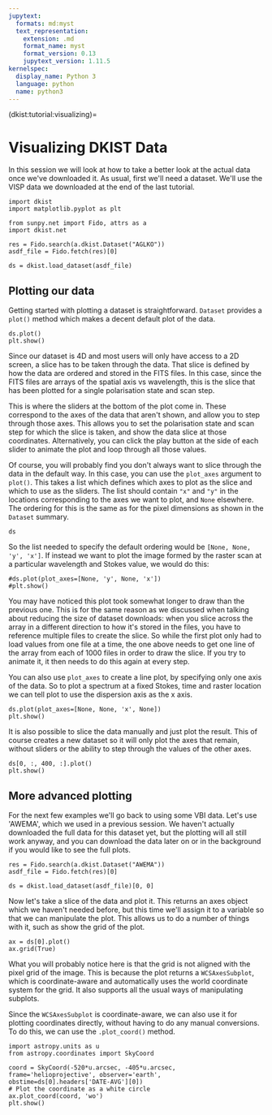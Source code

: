 ```yaml
---
jupytext:
  formats: md:myst
  text_representation:
    extension: .md
    format_name: myst
    format_version: 0.13
    jupytext_version: 1.11.5
kernelspec:
  display_name: Python 3
  language: python
  name: python3
---
```


(dkist:tutorial:visualizing)=
# Visualizing DKIST Data

In this session we will look at how to take a better look at the actual data once we've downloaded it.
As usual, first we'll need a dataset.
We'll use the VISP data we downloaded at the end of the last tutorial.

```{code-cell} python
import dkist
import matplotlib.pyplot as plt

from sunpy.net import Fido, attrs as a
import dkist.net
```

```{code-cell} python
res = Fido.search(a.dkist.Dataset("AGLKO"))
asdf_file = Fido.fetch(res)[0]

ds = dkist.load_dataset(asdf_file)
```

## Plotting our data

Getting started with plotting a dataset is straightforward.
`Dataset` provides a `plot()` method which makes a decent default plot of the data.

```{code-cell} python
ds.plot()
plt.show()
```

Since our dataset is 4D and most users will only have access to a 2D screen, a slice has to be taken through the data.
That slice is defined by how the data are ordered and stored in the FITS files.
In this case, since the FITS files are arrays of the spatial axis vs wavelength, this is the slice that has been plotted for a single polarisation state and scan step.

This is where the sliders at the bottom of the plot come in.
These correspond to the axes of the data that aren't shown, and allow you to step through those axes.
This allows you to set the polarisation state and scan step for which the slice is taken, and show the data slice at those coordinates.
Alternatively, you can click the play button at the side of each slider to animate the plot and loop through all those values.

Of course, you will probably find you don't always want to slice through the data in the default way.
In this case, you can use the `plot_axes` argument to `plot()`.
This takes a list which defines which axes to plot as the slice and which to use as the sliders.
The list should contain `"x"` and `"y"` in the locations corresponding to the axes we want to plot, and `None` elsewhere.
The ordering for this is the same as for the pixel dimensions as shown in the `Dataset` summary.

```{code-cell} ipython
ds
```

So the list needed to specify the default ordering would be `[None, None, 'y', 'x']`.
If instead we want to plot the image formed by the raster scan at a particular wavelength and Stokes value, we would do this:

```{code-cell} ipython
#ds.plot(plot_axes=[None, 'y', None, 'x'])
#plt.show()
```

You may have noticed this plot took somewhat longer to draw than the previous one.
This is for the same reason as we discussed when talking about reducing the size of dataset downloads: when you slice across the array in a different direction to how it's stored in the files, you have to reference multiple files to create the slice.
So while the first plot only had to load values from one file at a time, the one above needs to get one line of the array from each of 1000 files in order to draw the slice.
If you try to animate it, it then needs to do this again at every step.

You can also use `plot_axes` to create a line plot, by specifying only one axis of the data.
So to plot a spectrum at a fixed Stokes, time and raster location we can tell plot to use the dispersion axis as the x axis.

```{code-cell} ipython
ds.plot(plot_axes=[None, None, 'x', None])
plt.show()
```

It is also possible to slice the data manually and just plot the result.
This of course creates a new dataset so it will only plot the axes that remain, without sliders or the ability to step through the values of the other axes.

```{code-cell} ipython
ds[0, :, 400, :].plot()
plt.show()
```

## More advanced plotting

For the next few examples we'll go back to using some VBI data.
Let's use 'AWEMA', which we used in a previous session.
We haven't actually downloaded the full data for this dataset yet, but the plotting will all still work anyway, and you can download the data later on or in the background if you would like to see the full plots.

```{code-cell} ipython
res = Fido.search(a.dkist.Dataset("AWEMA"))
asdf_file = Fido.fetch(res)[0]

ds = dkist.load_dataset(asdf_file)[0, 0]
```

Now let's take a slice of the data and plot it.
This returns an axes object which we haven't needed before, but this time we'll assign it to a variable so that we can manipulate the plot.
This allows us to do a number of things with it, such as show the grid of the plot.

```{code-cell} ipython
ax = ds[0].plot()
ax.grid(True)
```

What you will probably notice here is that the grid is not aligned with the pixel grid of the image.
This is because the plot returns a `WCSAxesSubplot`, which is coordinate-aware and automatically uses the world coordinate system for the grid.
It also supports all the usual ways of manipulating subplots.

Since the `WCSAxesSubplot` is coordinate-aware, we can also use it for plotting coordinates directly, without having to do any manual conversions.
To do this, we can use the `.plot_coord()` method.

```{code-cell} ipython
import astropy.units as u
from astropy.coordinates import SkyCoord

coord = SkyCoord(-520*u.arcsec, -405*u.arcsec, frame='helioprojective', observer='earth', obstime=ds[0].headers['DATE-AVG'][0])
# Plot the coordinate as a white circle
ax.plot_coord(coord, 'wo')
plt.show()
```
